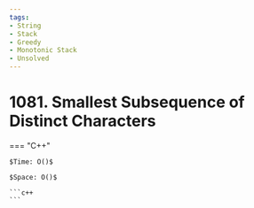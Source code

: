```yaml
---
tags:
- String
- Stack
- Greedy
- Monotonic Stack
- Unsolved
---
```



# 1081. Smallest Subsequence of Distinct Characters

=== "C++"

    $Time: O()$

    $Space: O()$

    ```c++
    ```